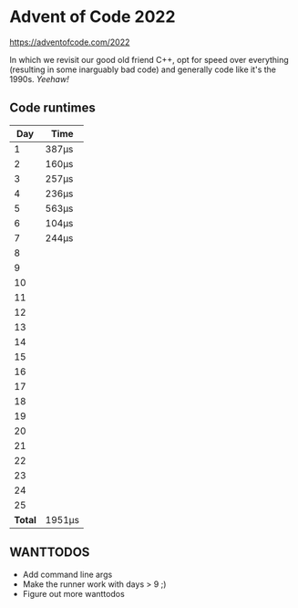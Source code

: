# Advent of Code 2022

https://adventofcode.com/2022

In which we revisit our good old friend C++, opt for speed over everything
(resulting in some inarguably bad code) and generally code like it's the 1990s. _Yeehaw!_

## Code runtimes

Day | Time
----|------
1   | 387µs
2   | 160µs
3   | 257µs
4   | 236µs
5   | 563µs
6   | 104µs
7   | 244µs
8   | 
9   | 
10  | 
11  | 
12  | 
13  | 
14  | 
15  | 
16  | 
17  | 
18  | 
19  | 
20  | 
21  | 
22  | 
23  | 
24  | 
25  |   
**Total** | 1951µs

## WANTTODOS
* Add command line args
* Make the runner work with days > 9 ;)
* Figure out more wanttodos